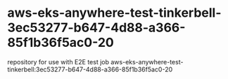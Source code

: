 # aws-eks-anywhere-test-tinkerbell-3ec53277-b647-4d88-a366-85f1b36f5ac0-20
repository for use with E2E test job aws-eks-anywhere-test-tinkerbell:3ec53277-b647-4d88-a366-85f1b36f5ac0-20
